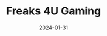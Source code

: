 ---  
layout: startup_page  
title: "Freaks 4U Gaming"  
id: "freaks4u.com"  
permalink: "/freaks4ugamingfreaks4u.com01312024/"  
website: "https://www.freaks4u.com/"  
funding_round: "Strategic Investment"  
funding_amount: "€8M"  
investors: "Nodwin Gaming"  
about: "Freaks 4U Gaming is a Germany-based video game company. This investment will allow them to expand their network into emerging markets and leverage Nodwin Gaming's resources. The partnership will facilitate access to new markets and technologies for both companies."  
markets: "Video Games, Esports, Advertising Services"  
hq: "Berlin, Berlin, Germany"  
founded_year: "2011"  
linkedin: "https://www.linkedin.com/company/freaks-4u-gaming-gmbh/"  
twitter: ""  
instagram: "https://instagram.com/freaks4ugaming"  
facebook: "https://facebook.com/freaks4u"  
crunchbase: "https://www.crunchbase.com/organization/freaks-4u?utm_source=linkedin&utm_medium=referral&utm_campaign=linkedin_companies&utm_content=profile_cta_anon&trk=funding_crunchbase"  
pitchbook: ""  

date_display: "31-Jan-2024"  
date: "2024-01-31"

# SEO Optimization  
meta_title: "Freaks 4U Gaming - Strategic Investment Funding (€8M)"  
meta_description: "Freaks 4U Gaming, Freaks 4U Gaming is a Germany-based video game company. This investment will allow them to expand their network into emerging markets and leverage Nod..."  
meta_keywords: "Freaks 4U Gaming, Video Games, Esports, Advertising Services, Strategic Investment funding"  
canonical_url: "https://startup.projectstartups.com/freaks4ugamingfreaks4u.com01312024/"  
---